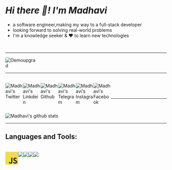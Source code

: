 # *Hi there 👋! I'm Madhavi*

 - a software engineer,making my way to a full-stack developer 
 - looking forward to solving real-world problems
 - I'm a knowledge seeker & ❤️ to learn new technologies
 
<br/>
<hr>
<a> <img align="left" height="40" width="100" src="https://komarev.com/ghpvc/?username=madhavi-kumari&label=Views&color=blue&style=plastic" alt="Demoupgrad" /> </a>
 <br/>
 <br/>
 <hr>
 <br/>
 
<a href="https://twitter.com/MadhaviRoy1">
  <img align="left" alt="Madhavi's Twitter" width="55px" src="https://cdn.jsdelivr.net/npm/simple-icons@v3/icons/twitter.svg" />
</a>
<a href="https://www.linkedin.com/in/madhavi-kumari-5629b5152/">
  <img align="left" alt="Madhavi's Linkdein" width="55px" src="https://cdn.jsdelivr.net/npm/simple-icons@v3/icons/linkedin.svg" />
</a>
<a href="https://github.com/madhavi-kumari">
  <img align="left" alt="Madhavi's Github" width="55px" src="https://cdn.jsdelivr.net/npm/simple-icons@v3/icons/github.svg" />
</a>
<a href="https://web.telegram.org/#/im">
  <img align="left" alt="Madhavi's Telegram" width="55px" src="https://cdn.jsdelivr.net/npm/simple-icons@v3/icons/telegram.svg" />
</a>
<a href="https://www.instagram.com/madhavi_roy/">
  <img align="left" alt="Madhavi's Instagram" width="55px" src="https://cdn.jsdelivr.net/npm/simple-icons@v3/icons/instagram.svg" />
</a>
<a href="https://www.facebook.com/madhavi.kumari.319/">
  <img align="left" alt="Madhavi's Facebook" width="55px" src="https://cdn.jsdelivr.net/npm/simple-icons@v3/icons/facebook.svg" />
</a>

<br/>
<br/>
<hr>
<br/>

![Madhavi's github stats](https://github-readme-stats.vercel.app/api?username=madhavi-kumari&show_icons=true&theme=radical)
<br/>
<hr>
<h2> Languages and Tools:</h2></br> 
<a>
  <img align="left" img height="40" src="https://raw.githubusercontent.com/github/explore/80688e429a7d4ef2fca1e82350fe8e3517d3494d/topics/javascript/javascript.png"></a>

<a>
  <img align="left" img height="40" src="https://upload.wikimedia.org/wikipedia/commons/e/ee/.NET_Core_Logo.svg"></a>

<a>
  <img align="left" img height="40" src="https://upload.wikimedia.org/wikipedia/commons/9/9a/Visual_Studio_Code_1.35_icon.svg"></a>

<a>
  <img align="left" img height="40" src="https://upload.wikimedia.org/wikipedia/commons/0/0a/Python.svg"></a>

<a>
  <img align="left" img height="40" src="https://upload.wikimedia.org/wikipedia/commons/4/44/Spring_Framework_Logo_2018.svg"></a>






